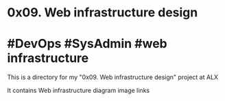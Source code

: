 # 0x09. Web infrastructure design
# #DevOps #SysAdmin #web infrastructure
This is a directory for my
"0x09. Web infrastructure design" project at ALX

It contains Web infrastructure diagram image links
